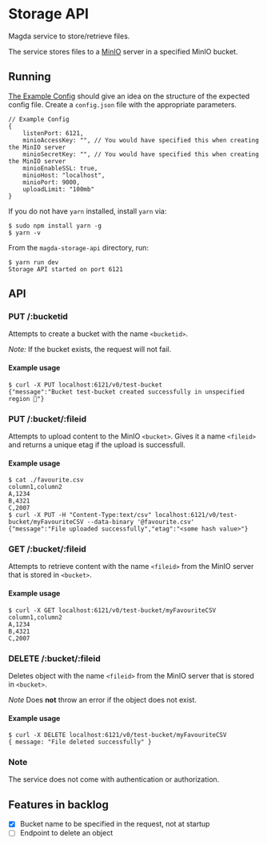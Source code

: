 # Storage API

Magda service to store/retrieve files.

The service stores files to a [MinIO](https://min.io/) server in a specified MinIO bucket.

## Running

[The Example Config](./config.example.json) should give an idea on the structure of the
expected config file. Create a `config.json` file with the appropriate parameters.

```json5
// Example Config
{
    listenPort: 6121,
    minioAccessKey: "", // You would have specified this when creating the MinIO server
    minioSecretKey: "", // You would have specified this when creating the MinIO server
    minioEnableSSL: true,
    minioHost: "localhost",
    minioPort: 9000,
    uploadLimit: "100mb"
}
```

If you do not have `yarn` installed, install `yarn` via:

```console
$ sudo npm install yarn -g
$ yarn -v
```

From the `magda-storage-api` directory, run:

```console
$ yarn run dev
Storage API started on port 6121
```

## API

### PUT /:bucketid

Attempts to create a bucket with the name `<bucketid>`.

_Note:_ If the bucket exists, the request will not fail.

#### Example usage

```console
$ curl -X PUT localhost:6121/v0/test-bucket
{"message":"Bucket test-bucket created successfully in unspecified region 🎉"}
```

### PUT /:bucket/:fileid

Attempts to upload content to the MinIO `<bucket>`. Gives it a name `<fileid>` and returns a unique etag
if the upload is successfull.

#### Example usage

```console
$ cat ./favourite.csv
column1,column2
A,1234
B,4321
C,2007
$ curl -X PUT -H "Content-Type:text/csv" localhost:6121/v0/test-bucket/myFavouriteCSV --data-binary '@favourite.csv'
{"message":"File uploaded successfully","etag":"<some hash value>"}
```

### GET /:bucket/:fileid

Attempts to retrieve content with the name `<fileid>` from the MinIO server
that is stored in `<bucket>`.

#### Example usage

```console
$ curl -X GET localhost:6121/v0/test-bucket/myFavouriteCSV
column1,column2
A,1234
B,4321
C,2007
```

### DELETE /:bucket/:fileid

Deletes object with the name `<fileid>` from the MinIO server
that is stored in `<bucket>`.

_Note_ Does **not** throw an error if the object does not exist.

#### Example usage

```console
$ curl -X DELETE localhost:6121/v0/test-bucket/myFavouriteCSV
{ message: "File deleted successfully" }
```

### Note

The service does not come with authentication or authorization.

## Features in backlog

-   [x] Bucket name to be specified in the request, not at startup
-   [ ] Endpoint to delete an object

